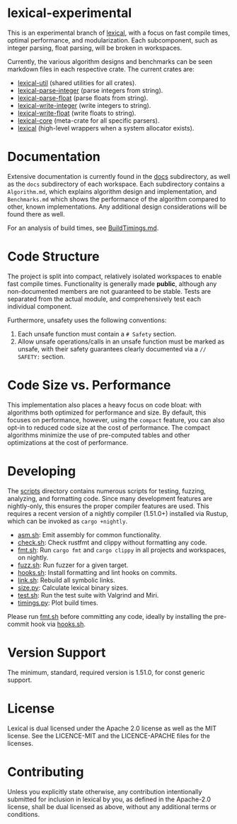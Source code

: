 lexical-experimental
====================

This is an experimental branch of [lexical](https://github.com/Alexhuszagh/rust-lexical), with a focus on fast compile times, optimal performance, and modularization. Each subcomponent, such as integer parsing, float parsing, will be broken in workspaces.

Currently, the various algorithm designs and benchmarks can be seen markdown files in each respective crate. The current crates are:

- [lexical-util](/lexical-util) (shared utilities for all crates).
- [lexical-parse-integer](/lexical-parse-integer) (parse integers from string).
- [lexical-parse-float](/lexical-parse-float) (parse floats from string).
- [lexical-write-integer](/lexical-write-integer) (write integers to string).
- [lexical-write-float](/lexical-write-float) (write floats to string).
- [lexical-core](/lexical-core) (meta-crate for all specific parsers).
- [lexical](/lexical) (high-level wrappers when a system allocator exists).

# Documentation

Extensive documentation is currently found in the [docs](/docs) subdirectory, as well as the `docs` subdirectory of each workspace. Each subdirectory contains a `Algorithm.md`, which explains algorithm design and implementation, and `Benchmarks.md` which shows the performance of the algorithm compared to other, known implementations. Any additional design considerations will be found there as well.

For an analysis of build times, see [BuildTimings.md](/docs/BuildTimings.md).

# Code Structure

The project is split into compact, relatively isolated workspaces to enable fast compile times. Functionality is generally made **public**, although any non-documented members are not guaranteed to be stable. Tests are separated from the actual module, and comprehensively test each individual component.

Furthermore, unsafety uses the following conventions:

1. Each unsafe function must contain a `# Safety` section.
2. Allow unsafe operations/calls in an unsafe function must be marked as unsafe, with their safety guarantees clearly documented via a `// SAFETY:` section.

# Code Size vs. Performance

This implementation also places a heavy focus on code bloat: with algorithms both optimized for performance and size. By default, this focuses on performance, however, using the `compact` feature, you can also opt-in to reduced code size at the cost of performance. The compact algorithms minimize the use of pre-computed tables and other optimizations at the cost of performance.

# Developing

The [scripts](/scripts) directory contains numerous scripts for testing, fuzzing, analyzing, and formatting code. Since many development features are nightly-only, this ensures the proper compiler features are used. This requires a recent version of a nightly compiler (1.51.0+) installed via Rustup, which can be invoked as `cargo +nightly`.

- [asm.sh](/scripts/asm.sh): Emit assembly for common functionality.
- [check.sh](/scripts/check.sh): Check rustfmt and clippy without formatting any code.
- [fmt.sh](/scripts/fmt.sh): Run `cargo fmt` and `cargo clippy` in all projects and workspaces, on nightly.
- [fuzz.sh](/scripts/fuzz.sh): Run fuzzer for a given target.
- [hooks.sh](/scripts/hooks.sh): Install formatting and lint hooks on commits.
- [link.sh](/scripts/link.sh): Rebuild all symbolic links.
- [size.py](/scripts/size.py): Calculate lexical binary sizes.
- [test.sh](/scripts/test.sh): Run the test suite with Valgrind and Miri.
- [timings.py](/scripts/timings.py): Plot build times.

Please run [fmt.sh](scripts/fmt.sh) before committing any code, ideally by installing the pre-commit hook via [hooks.sh](scripts/hooks.sh).

# Version Support

The minimum, standard, required version is 1.51.0, for const generic support.

# License

Lexical is dual licensed under the Apache 2.0 license as well as the MIT license. See the LICENCE-MIT and the LICENCE-APACHE files for the licenses.

# Contributing

Unless you explicitly state otherwise, any contribution intentionally submitted for inclusion in lexical by you, as defined in the Apache-2.0 license, shall be dual licensed as above, without any additional terms or conditions.

